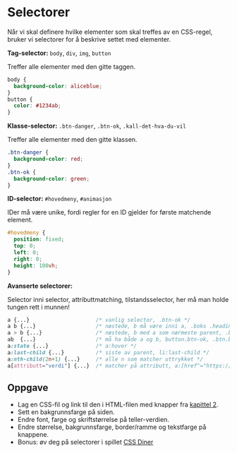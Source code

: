 # Selectorer

Når vi skal definere hvilke elementer som skal treffes av en CSS-regel, bruker vi selectorer for å beskrive settet med elementer.  

**Tag-selector:** `body`, `div`, `img`, `button`

Treffer alle elementer med den gitte taggen.
```css
body {
  background-color: aliceblue;
}
button {
  color: #1234ab;
}
```

**Klasse-selector:** `.btn-danger`, `.btn-ok`, `.kall-det-hva-du-vil`

Treffer alle elementer med den gitte klassen.

```css
.btn-danger {
  background-color: red;
}
.btn-ok {
  background-color: green;
}
```

**ID-selector:** `#hovedmeny`, `#animasjon`

IDer må være unike, fordi regler for en ID gjelder for første matchende element.
```css
#hovedmeny {
  position: fixed;
  top: 0;
  left: 0;
  right: 0;
  height: 100vh;
}
```

**Avanserte selectorer:**

Selector inni selector, attributtmatching, tilstandsselector, her må man holde tungen rett i munnen!

```css
a {...}                     /* vanlig selector, .btn-ok */
a b {...}                   /* nøstede, b må være inni a, .boks .heading */
a > b {...}                 /* nøstede, b med a som nærmeste parent, .boks > .heading */
ab  {...}                   /* må ha både a og b, button.btn-ok, .btn.btn-ok */
a:state {...}               /* a:hover */
a:last-child {...}          /* siste av parent, li:last-child */
a:nth-child(2n+1) {...}     /* alle n som matcher uttrykket */
a[attributt="verdi"] {...}  /* matcher på attributt, a:[href^="https://"] */
```

## Oppgave
* Lag en CSS-fil og link til den i HTML-filen med knapper fra [kapittel 2](/02-html/06-knapper.md).
* Sett en bakgrunnsfarge på siden.
* Endre font, farge og skriftstørrelse på teller-verdien.
* Endre størrelse, bakgrunnsfarge, border/ramme og tekstfarge på knappene.
* Bonus: øv deg på selectorer i spillet [CSS Diner](https://flukeout.github.io/)
